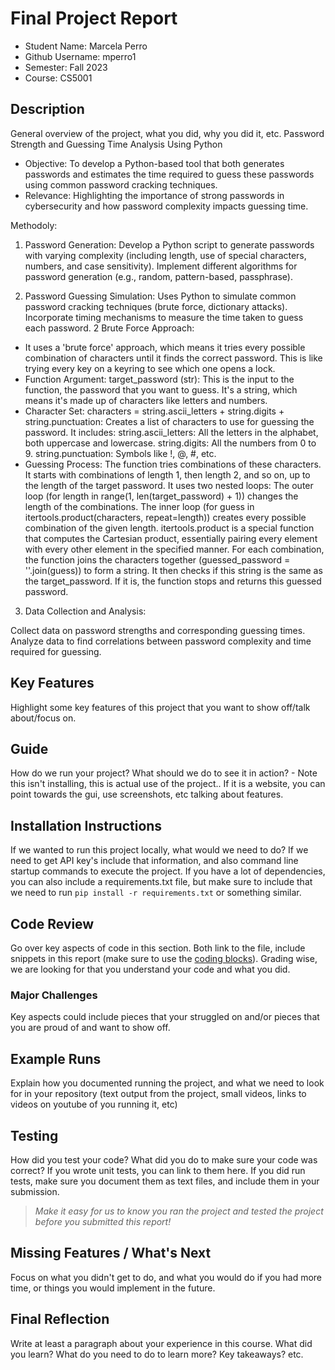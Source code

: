 # Final Project Report

* Student Name: Marcela Perro
* Github Username: mperro1
* Semester: Fall 2023
* Course: CS5001



## Description 
General overview of the project, what you did, why you did it, etc. 
Password Strength and Guessing Time Analysis Using Python
- Objective:  To develop a Python-based tool that both generates passwords and estimates the time required to guess these passwords using common password cracking techniques.
- Relevance: Highlighting the importance of strong passwords in cybersecurity and how password complexity impacts guessing time.

Methodoly:
1. Password Generation:
Develop a Python script to generate passwords with varying complexity (including length, use of special characters, numbers, and case sensitivity).
Implement different algorithms for password generation (e.g., random, pattern-based, passphrase).

2. Password Guessing Simulation: Uses Python to simulate common password cracking techniques (brute force, dictionary attacks).
Incorporate timing mechanisms to measure the time taken to guess each password.
2 Brute Force Approach: 
- It uses a 'brute force' approach, which means it tries every possible combination of characters until it finds the correct password. This is like trying every key on a keyring to see which one opens a lock.
- Function Argument: target_password (str): This is the input to the function, the password that you want to guess. It's a string, which means it's made up of characters like letters and numbers.
- Character Set: characters = string.ascii_letters + string.digits + string.punctuation: Creates a list of characters to use for guessing the password. It includes: string.ascii_letters: All the letters in the alphabet, both uppercase and lowercase. string.digits: All the numbers from 0 to 9. string.punctuation: Symbols like !, @, #, etc.
- Guessing Process: The function tries combinations of these characters. It starts with combinations of length 1, then length 2, and so on, up to the length of the target password.
It uses two nested loops:
The outer loop (for length in range(1, len(target_password) + 1)) changes the length of the combinations.
The inner loop (for guess in itertools.product(characters, repeat=length)) creates every possible combination of the given length.
itertools.product is a special function that computes the Cartesian product, essentially pairing every element with every other element in the specified manner.
For each combination, the function joins the characters together (guessed_password = ''.join(guess)) to form a string.
It then checks if this string is the same as the target_password. If it is, the function stops and returns this guessed password. 

3. Data Collection and Analysis:


Collect data on password strengths and corresponding guessing times.
Analyze data to find correlations between password complexity and time required for guessing.
## Key Features
Highlight some key features of this project that you want to show off/talk about/focus on. 

## Guide
How do we run your project? What should we do to see it in action? - Note this isn't installing, this is actual use of the project.. If it is a website, you can point towards the gui, use screenshots, etc talking about features. 


## Installation Instructions
If we wanted to run this project locally, what would we need to do?  If we need to get API key's include that information, and also command line startup commands to execute the project. If you have a lot of dependencies, you can also include a requirements.txt file, but make sure to include that we need to run `pip install -r requirements.txt` or something similar.

## Code Review
Go over key aspects of code in this section. Both link to the file, include snippets in this report (make sure to use the [coding blocks](https://github.com/adam-p/markdown-here/wiki/Markdown-Cheatsheet#code)).  Grading wise, we are looking for that you understand your code and what you did. 

### Major Challenges
Key aspects could include pieces that your struggled on and/or pieces that you are proud of and want to show off.


## Example Runs
Explain how you documented running the project, and what we need to look for in your repository (text output from the project, small videos, links to videos on youtube of you running it, etc)

## Testing
How did you test your code? What did you do to make sure your code was correct? If you wrote unit tests, you can link to them here. If you did run tests, make sure you document them as text files, and include them in your submission. 

> _Make it easy for us to know you *ran the project* and *tested the project* before you submitted this report!_


## Missing Features / What's Next
Focus on what you didn't get to do, and what you would do if you had more time, or things you would implement in the future. 

## Final Reflection
Write at least a paragraph about your experience in this course. What did you learn? What do you need to do to learn more? Key takeaways? etc.